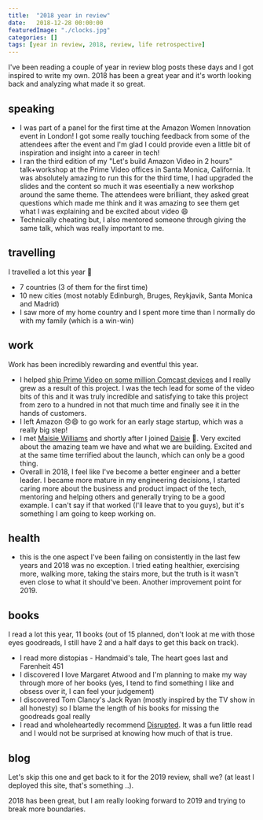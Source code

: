 ```yaml
---
title:  "2018 year in review"
date:   2018-12-28 00:00:00
featuredImage: "./clocks.jpg"
categories: []
tags: [year in review, 2018, review, life retrospective]
---
```


I've been reading a couple of year in review blog posts these days and I got inspired to write my own. 2018 has been a great year and it's worth looking back and analyzing what made it so great. 

## speaking
* I was part of a panel for the first time at the Amazon Women Innovation event in London! I got some really touching feedback from some of the attendees after the event and I'm glad I could provide even a little bit of inspiration and insight into a career in tech!
* I ran the third edition of my "Let's build Amazon Video in 2 hours" talk+workshop at the Prime Video offices in Santa Monica, California. It was absolutely amazing to run this for the third time, I had upgraded the slides and the content so much it was eseentially a new workshop around the same theme. The attendees were brilliant, they asked great questions which made me think and it was amazing to see them get what I was explaining and be excited about video 😄
* Technically cheating but, I also mentored someone through giving the same talk, which was really important to me.

## travelling 
I travelled a lot this year 🛫
* 7 countries (3 of them for the first time)
* 10 new cities (most notably Edinburgh, Bruges, Reykjavik, Santa Monica and Madrid)
* I saw more of my home country and I spent more time than I normally do with my family (which is a win-win)

## work
Work has been incredibly rewarding and eventful this year. 
* I helped [ship Prime Video on some million Comcast devices](https://www.theverge.com/2018/12/5/18125665/amazon-prime-video-comcast-xfinity-x1-streaming)  and I really grew as a result of this project. I was the tech lead for some of the video bits of this and it was truly incredible and satisfying to take this project from zero to a hundred in not that much time and finally see it in the hands of customers.
* I left Amazon 😞😄 to go work for an early stage startup, which was a really big step!
* I met [Maisie Williams](https://twitter.com/Maisie_Williams) and shortly after I joined [Daisie](https://daisie.com) 🧡. Very excited about the amazing team we have and what we are building. Excited and at the same time terrified about the launch, which can only be a good thing.
* Overall in 2018, I feel like I've become a better engineer and a better leader. I became more mature in my engineering decisions, I started caring more about the business and product impact of the tech, mentoring and helping others and generally trying to be a good example. I can't say if that worked (I'll leave that to you guys), but it's something I am going to keep working on.

## health
* this is the one aspect I've been failing on consistently in the last few years and 2018 was no exception. I tried eating healthier, exercising more, walking more, taking the stairs more, but the truth is it wasn't even close to what it should've been. Another improvement point for 2019.

## books
I read a lot this year, 11 books (out of 15 planned, don't look at me with those eyes goodreads, I still have 2 and a half days to get this back on track).
* I read more distopias - Handmaid's tale, The heart goes last and Farenheit 451 
* I discovered I love Margaret Atwood and I'm planning to make my way through more of her books (yes, I tend to find something I like and obsess over it, I can feel your judgement)
* I discovered Tom Clancy's Jack Ryan (mostly inspired by the TV show in all honesty) so I blame the length of his books for missing the goodreads goal really
* I read and wholeheartedly recommend [Disrupted](https://www.goodreads.com/book/show/26030703-disrupted?ac=1&from_search=true). It was a fun little read and I would not be surprised at knowing how much of that is true. 

## blog
Let's skip this one and get back to it for the 2019 review, shall we? (at least I deployed this site, that's something ..).

2018 has been great, but I am really looking forward to 2019 and trying to break more boundaries.